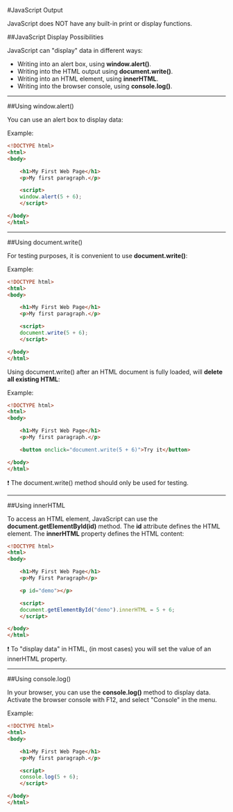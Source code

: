 #JavaScript Output

JavaScript does NOT have any built-in print or display functions.

##JavaScript Display Possibilities

JavaScript can "display" data in different ways:

* Writing into an alert box, using **window.alert()**.
* Writing into the HTML output using **document.write()**.
* Writing into an HTML element, using **innerHTML**.
* Writing into the browser console, using **console.log()**.

____________________________________________________________________________________________________________________________

##Using window.alert()

You can use an alert box to display data:

Example:

```html
<!DOCTYPE html>
<html>
<body>

	<h1>My First Web Page</h1>
	<p>My first paragraph.</p>

	<script>
	window.alert(5 + 6);
	</script>

</body>
</html>
```
____________________________________________________________________________________________________________________________

##Using document.write()

For testing purposes, it is convenient to use **document.write()**:

Example:

```html
<!DOCTYPE html>
<html>
<body>

	<h1>My First Web Page</h1>
	<p>My first paragraph.</p>

	<script>
	document.write(5 + 6);
	</script>

</body>
</html>
```

Using document.write() after an HTML document is fully loaded, will **delete all existing HTML**:

Example:

```html
<!DOCTYPE html>
<html>
<body>

	<h1>My First Web Page</h1>
	<p>My first paragraph.</p>

	<button onclick="document.write(5 + 6)">Try it</button>

</body>
</html>
```

:exclamation: The document.write() method should only be used for testing.
____________________________________________________________________________________________________________________________

##Using innerHTML

To access an HTML element, JavaScript can use the **document.getElementById(id)** method. The **id** attribute defines the HTML element. The **innerHTML** property defines the HTML content:

```html
<!DOCTYPE html>
<html>
<body>

	<h1>My First Web Page</h1>
	<p>My First Paragraph</p>

	<p id="demo"></p>

	<script>
	document.getElementById("demo").innerHTML = 5 + 6;
	</script>

</body>
</html>
```

:exclamation: To "display data" in HTML, (in most cases) you will set the value of an innerHTML property.
____________________________________________________________________________________________________________________________

##Using console.log()

In your browser, you can use the **console.log()** method to display data. Activate the browser console with F12, and select "Console" in the menu.

Example:

```html
<!DOCTYPE html>
<html>
<body>

	<h1>My First Web Page</h1>
	<p>My first paragraph.</p>

	<script>
	console.log(5 + 6);
	</script>

</body>
</html>
```